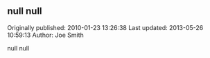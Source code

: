 ## null null 
Originally published: 2010-01-23 13:26:38 
Last updated: 2013-05-26 10:59:13 
Author: Joe Smith 
 
null null